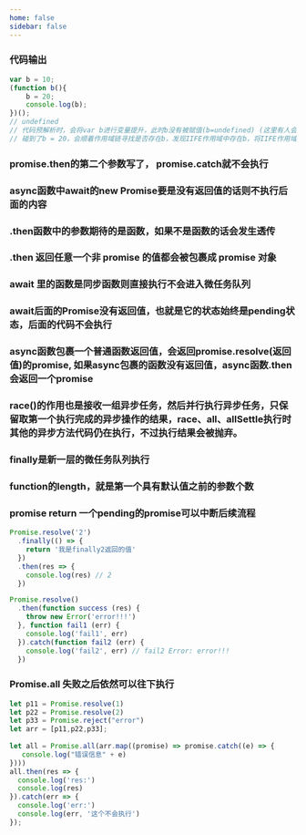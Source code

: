 ```yaml
---
home: false
sidebar: false
---
```


### 代码输出

``` javascript
var b = 10;
(function b(){
    b = 20;
    console.log(b);
})();
// undefined
// 代码预解析时，会将var b进行变量提升，此时b没有被赋值(b=undefined) (这里有人会说这里明明有个函数表达式呀，为什么没有进入变量提升，因为IIFE自带有词法作用域(我们常理解得作用域))
// 碰到了b = 20，会顺着作用域链寻找是否存在b，发现IIFE作用域中存在b，将IIFE作用域中的b赋值为20(b=20)(因为函数表达式特性，标识符无法被修改，所以这里执行失败)
```
### promise.then的第二个参数写了， promise.catch就不会执行
### async函数中await的new Promise要是没有返回值的话则不执行后面的内容
### .then函数中的参数期待的是函数，如果不是函数的话会发生透传
### .then 返回任意一个非 promise 的值都会被包裹成 promise 对象
### await 里的函数是同步函数则直接执行不会进入微任务队列
### await后面的Promise没有返回值，也就是它的状态始终是pending状态，后面的代码不会执行
### async函数包裹一个普通函数返回值，会返回promise.resolve(返回值)的promise, 如果async包裹的函数没有返回值，async函数.then 会返回一个promise
### race()的作用也是接收一组异步任务，然后并行执行异步任务，只保留取第一个执行完成的异步操作的结果，race、all、allSettle执行时其他的异步方法代码仍在执行，不过执行结果会被抛弃。
### finally是新一层的微任务队列执行
### function的length，就是第一个具有默认值之前的参数个数
### promise return 一个pending的promise可以中断后续流程

``` javascript
Promise.resolve('2')
  .finally(() => {
  	return '我是finally2返回的值'
  })
  .then(res => {
    console.log(res) // 2
  })

Promise.resolve()
  .then(function success (res) {
    throw new Error('error!!!')
  }, function fail1 (err) {
    console.log('fail1', err)
  }).catch(function fail2 (err) {
    console.log('fail2', err) // fail2 Error: error!!!
  })
```


### Promise.all 失败之后依然可以往下执行

``` javascript
let p11 = Promise.resolve(1)
let p22 = Promise.resolve(2)
let p33 = Promise.reject("error")
let arr = [p11,p22,p33];
 
let all = Promise.all(arr.map((promise) => promise.catch((e) => {
   console.log("错误信息" + e)
})))
all.then(res => {
  console.log('res:')
  console.log(res)
}).catch(err => {
  console.log('err:')
  console.log(err, '这个不会执行')
});
```

